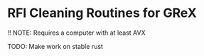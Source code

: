 # RFI Cleaning Routines for GReX

!! NOTE: Requires a computer with at least AVX

TODO: Make work on stable rust